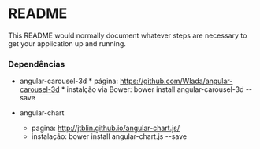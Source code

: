 # README #

This README would normally document whatever steps are necessary to get your application up and running.

### Dependências ###

* angular-carousel-3d
      * página: https://github.com/Wlada/angular-carousel-3d
      * instalção via Bower: bower install angular-carousel-3d --save

* angular-chart
   * pagina: http://jtblin.github.io/angular-chart.js/
   * instalação: bower install angular-chart.js --save